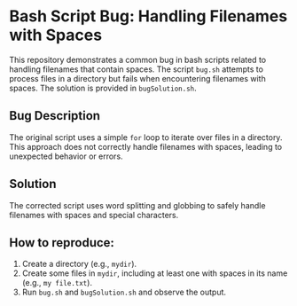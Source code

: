 # Bash Script Bug: Handling Filenames with Spaces

This repository demonstrates a common bug in bash scripts related to handling filenames that contain spaces. The script `bug.sh` attempts to process files in a directory but fails when encountering filenames with spaces. The solution is provided in `bugSolution.sh`.

## Bug Description
The original script uses a simple `for` loop to iterate over files in a directory. This approach does not correctly handle filenames with spaces, leading to unexpected behavior or errors. 

## Solution
The corrected script uses word splitting and globbing to safely handle filenames with spaces and special characters.

## How to reproduce:
1. Create a directory (e.g., `mydir`).
2. Create some files in `mydir`, including at least one with spaces in its name (e.g., `my file.txt`).
3. Run `bug.sh` and `bugSolution.sh` and observe the output.